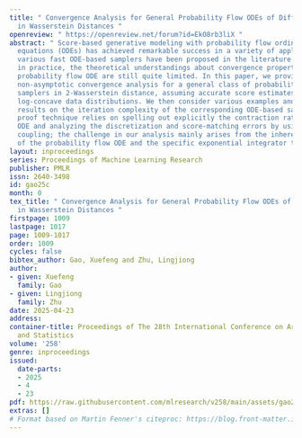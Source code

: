 ```yaml
---
title: " Convergence Analysis for General Probability Flow ODEs of Diffusion Models
  in Wasserstein Distances "
openreview: " https://openreview.net/forum?id=EkO8rb3liX "
abstract: " Score-based generative modeling with probability flow ordinary differential
  equations (ODEs) has achieved remarkable success in a variety of applications. While
  various fast ODE-based samplers have been proposed in the literature and employed
  in practice, the theoretical understandings about convergence properties of the
  probability flow ODE are still quite limited. In this paper, we provide the first
  non-asymptotic convergence analysis for a general class of probability flow ODE
  samplers in 2-Wasserstein distance, assuming accurate score estimates and smooth
  log-concave data distributions. We then consider various examples and establish
  results on the iteration complexity of the corresponding ODE-based samplers. Our
  proof technique relies on spelling out explicitly the contraction rate for the continuous-time
  ODE and analyzing the discretization and score-matching errors by using synchronous
  coupling; the challenge in our analysis mainly arises from the inherent non-autonomy
  of the probability flow ODE and the specific exponential integrator that we study. "
layout: inproceedings
series: Proceedings of Machine Learning Research
publisher: PMLR
issn: 2640-3498
id: gao25c
month: 0
tex_title: " Convergence Analysis for General Probability Flow ODEs of Diffusion Models
  in Wasserstein Distances "
firstpage: 1009
lastpage: 1017
page: 1009-1017
order: 1009
cycles: false
bibtex_author: Gao, Xuefeng and Zhu, Lingjiong
author:
- given: Xuefeng
  family: Gao
- given: Lingjiong
  family: Zhu
date: 2025-04-23
address:
container-title: Proceedings of The 28th International Conference on Artificial Intelligence
  and Statistics
volume: '258'
genre: inproceedings
issued:
  date-parts:
  - 2025
  - 4
  - 23
pdf: https://raw.githubusercontent.com/mlresearch/v258/main/assets/gao25c/gao25c.pdf
extras: []
# Format based on Martin Fenner's citeproc: https://blog.front-matter.io/posts/citeproc-yaml-for-bibliographies/
---
```

